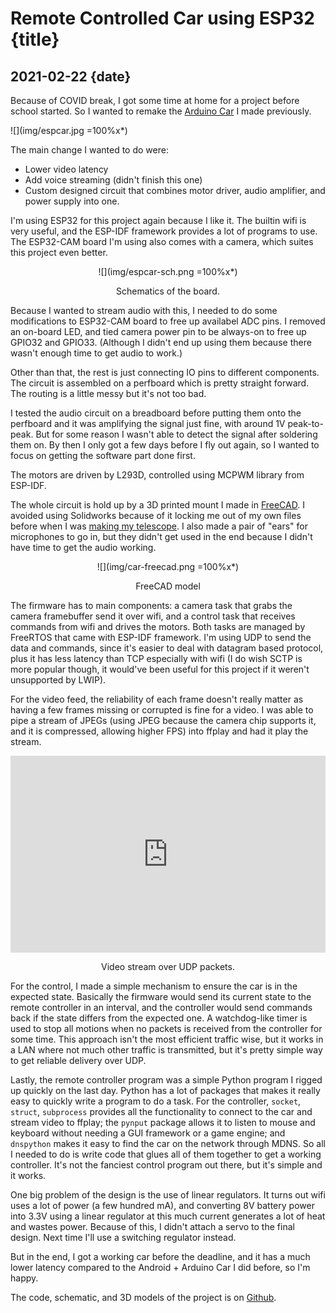 # Remote Controlled Car using ESP32 {title}
## 2021-02-22 {date}

Because of COVID break, I got some time at home for a project before school
started. So I wanted to remake the [Arduino Car](6-arduino-car.en.html) I made
previously.

![](img/espcar.jpg =100%x*)

The main change I wanted to do were:
- Lower video latency
- Add voice streaming (didn't finish this one)
- Custom designed circuit that combines motor driver, audio amplifier, and power supply into one.

I'm using ESP32 for this project again because I like it. The builtin wifi is
very useful, and the ESP-IDF framework provides a lot of programs to use.  The
ESP32-CAM board I'm using also comes with a camera, which suites this project
even better.

<center>
![](img/espcar-sch.png =100%x*)

Schematics of the board.
</center>

Because I wanted to stream audio with this, I needed to do some modifications
to ESP32-CAM board to free up availabel ADC pins. I removed an on-board LED,
and tied camera power pin to be always-on to free up GPIO32 and GPIO33.
(Although I didn't end up using them because there wasn't enough time to get
audio to work.)

Other than that, the rest is just connecting IO pins to different components.
The circuit is assembled on a perfboard which is pretty straight forward. The
routing is a little messy but it's not too bad.

I tested the audio circuit on a breadboard before putting them onto the
perfboard and it was amplifying the signal just fine, with around 1V
peak-to-peak.  But for some reason I wasn't able to detect the signal after
soldering them on. By then I only got a few days before I fly out again, so I
wanted to focus on getting the software part done first.

The motors are driven by L293D, controlled using MCPWM library from ESP-IDF.

The whole circuit is hold up by a 3D printed mount I made in
[FreeCAD](https://www.freecadweb.org/index.php). I avoided using Solidworks
because of it locking me out of my own files before when I was [making my
telescope](/9-telescope.en.html). I also made a pair of "ears" for microphones
to go in, but they didn't get used in the end because I didn't have time to get
the audio working.

<center>
![](img/car-freecad.png =100%x*)

FreeCAD model
</center>

The firmware has to main components: a camera task that grabs the camera
framebuffer send it over wifi, and a control task that receives commands from
wifi and drives the motors. Both tasks are managed by FreeRTOS that came with
ESP-IDF framework. I'm using UDP to send the data and commands, since it's
easier to deal with datagram based protocol, plus it has less latency than TCP
especially with wifi (I do wish SCTP is more popular though, it would've been
useful for this project if it weren't unsupported by LWIP).

For the video feed, the reliability of each frame doesn't really matter as
having a few frames missing or corrupted is fine for a video. I was able to
pipe a stream of JPEGs (using JPEG because the camera chip supports it, and it
is compressed, allowing higher FPS) into ffplay and had it play the stream.

<center>
<iframe width="560" height="315" style="width: 100%" src="https://www.youtube.com/embed/SgkToEtFtQo" title="YouTube video player" frameborder="0" allow="accelerometer; autoplay; clipboard-write; encrypted-media; gyroscope; picture-in-picture" allowfullscreen></iframe>

Video stream over UDP packets.
</center>

For the control, I made a simple mechanism to ensure the car is in the expected
state. Basically the firmware would send its current state to the remote
controller in an interval, and the controller would send commands back if the
state differs from the expected one. A watchdog-like timer is used to stop all
motions when no packets is received from the controller for some time. This
approach isn't the most efficient traffic wise, but it works in a LAN where not
much other traffic is transmitted, but it's pretty simple way to get reliable
delivery over UDP.

Lastly, the remote controller program was a simple Python program I rigged up
quickly on the last day. Python has a lot of packages that makes it really easy
to quickly write a program to do a task. For the controller, `socket`, `struct`,
`subprocess` provides all the functionality to connect to the car and stream
video to ffplay; the `pynput` package allows it to listen to mouse and keyboard
without needing a GUI framework or a game engine; and `dnspython` makes it easy
to find the car on the network through MDNS. So all I needed to do is write code
that glues all of them together to get a working controller. It's not the
fanciest control program out there, but it's simple and it works.

One big problem of the design is the use of linear regulators. It turns out wifi
uses a lot of power (a few hundred mA), and converting 8V battery power into
3.3V using a linear regulator at this much current generates a lot of heat and
wastes power. Because of this, I didn't attach a servo to the final design.
Next time I'll use a switching regulator instead.

But in the end, I got a working car before the deadline, and it has a much lower
latency compared to the Android + Arduino Car I did before, so I'm happy.

The code, schematic, and 3D models of the project is on [Github](https://github.com/Rio6/ESPCar).
